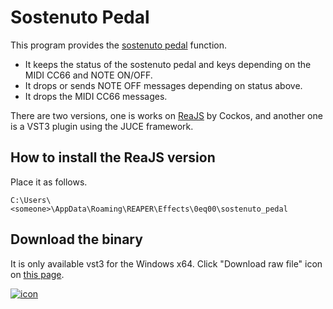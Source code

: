 # Sostenuto Pedal
This program provides the [sostenuto pedal](https://en.wikipedia.org/wiki/Piano_pedals#Sostenuto_pedal) function.
- It keeps the status of the sostenuto pedal and keys depending on the MIDI CC66 and NOTE ON/OFF.
- It drops or sends NOTE OFF messages depending on status above.
- It drops the MIDI CC66  messages.

There are two versions, one is works on [ReaJS](https://www.reaper.fm/reaplugs/ "ReaPlugs") by Cockos, and another one is a VST3 plugin using the JUCE framework.

## How to install the ReaJS version
Place it as follows.
```
C:\Users\<someone>\AppData\Roaming\REAPER\Effects\0eq00\sostenuto_pedal
```

## Download the binary
It is only available vst3 for the Windows x64.
Click "Download raw file" icon on [this page](https://github.com/0eq00/winx64/blob/main/SostenutoPedal.vst3).

[![icon](https://github.com/0eq00/SostenutoPedal/assets/90118026/40b1e932-d237-4e1f-82c5-8b07874872a6)](https://github.com/0eq00/winx64/blob/main/SostenutoPedal.vst3)
